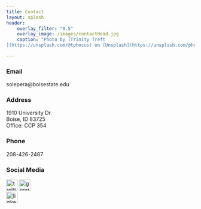```yaml
---
title: Contact
layout: splash
header:
    overlay_filter: "0.5"
    overlay_image: /images/contactHead.jpg
    caption: "Photo by [Trinity Treft
](https://unsplash.com/@tphocus) on [Unsplash](https://unsplash.com/photos/UL9awo4i_4w)"

---
```

<h3>Email</h3>
solepera@boisestate.edu

<h3>Address</h3>
1910 University Dr.<br>
Boise, ID 83725<br>
Office: CCP 354

<h3>Phone</h3>
208-426-2487

<h3>Social Media</h3>
<div id="soc">
<div class="social_media">
<a href="https://twitter.com/DrCh0le" target="_blank"><img src="assets/img/twitter-icon.png" alt="twitter_profile" width="30" height="30"></a>		
<a href="https://scholar.google.com/citations?user=MiACjoYAAAAJ&amp;hl=en" target="_blank"><img src="assets/img/g_scholar_icon.png" alt="google_scholar_profile" width="30" height="30"></a>
</div>
<a href="https://www.linkedin.com/in/maria-soledad-pera-a8593a25/" target="_blank"><img src="assets/img/linkedin.png" alt="linkedin_profile" width="30" height="30"></a></div>
